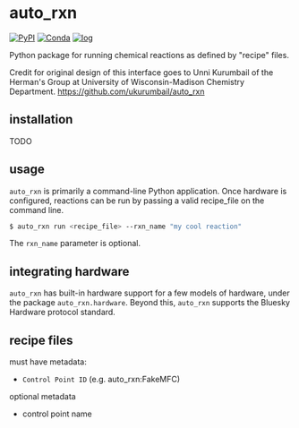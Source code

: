 # auto_rxn

[![PyPI](https://img.shields.io/pypi/v/auto_rxn)](https://pypi.org/project/auto_rxn)
[![Conda](https://img.shields.io/conda/vn/conda-forge/auto_rxn)](https://anaconda.org/conda-forge/auto_rxn)
[![log](https://img.shields.io/badge/change-log-informational)](https://github.com/uw-madison-chem-shops/auto_rxn/blob/main/CHANGELOG.md#changelog)

Python package for running chemical reactions as defined by "recipe" files.

Credit for original design of this interface goes to Unni Kurumbail of the Herman's Group at University of Wisconsin-Madison Chemistry Department.
https://github.com/ukurumbail/auto_rxn

## installation

TODO

## usage

`auto_rxn` is primarily a command-line Python application.
Once hardware is configured, reactions can be run by passing a valid recipe_file on the command line.

```bash
$ auto_rxn run <recipe_file> --rxn_name "my cool reaction"
```

The `rxn_name` parameter is optional.

## integrating hardware

`auto_rxn` has built-in hardware support for a few models of hardware, under the package `auto_rxn.hardware`.
Beyond this, `auto_rxn` supports the Bluesky Hardware protocol standard.

## recipe files

must have metadata:
- `Control Point ID` (e.g. auto_rxn:FakeMFC)

optional metadata
- control point name

